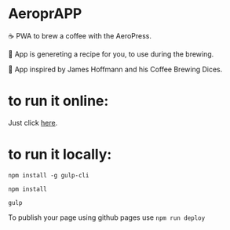 # AeroprAPP

☕ PWA to brew a coffee with the AeroPress.

🎰 App is genereting a recipe for you, to use during the brewing.

🎲 App inspired by James Hoffmann and his Coffee Brewing Dices.

# to run it online:

Just click [here](https://spacehiker.github.io/AeroprAPP/).

# to run it locally: 

`npm install -g gulp-cli`

`npm install`

`gulp`

To publish your page using github pages use `npm run deploy`
